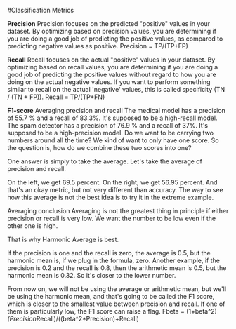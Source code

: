 #Classification Metrics

**Precision**
Precision focuses on the predicted "positive" values in your dataset. By optimizing based on precision values,
you are determining if you are doing a good job of predicting the positive values, as compared to predicting negative values as positive.
Precision = TP/(TP+FP)

**Recall**
Recall focuses on the actual "positive" values in your dataset. By optimizing based on recall values, 
you are determining if you are doing a good job of predicting the positive values without regard to how you are doing on the actual negative values. 
If you want to perform something similar to recall on the actual 'negative' values, this is called specificity (TN / (TN + FP)).
Recall = TP/(TP+FN)

**F1-score**
Averaging precision and recall
The medical model has a precision of 55.7 % and a recall of 83.3%. It's supposed to be a high-recall model.
The spam detector has a precision of 76.9 % and a recall of 37%. It's supposed to be a high-precision model.
Do we want to be carrying two numbers around all the time? We kind of want to only have one score. So the question is, how do we combine these two scores into one?

One answer is simply to take the average. Let's take the average of precision and recall.

On the left, we get 69.5 percent.
On the right, we get 56.95 percent.
And that's an okay metric, but not very different than accuracy. The way to see how this average is not the best idea is to try it in the extreme example.

Averaging conclusion
Averaging is not the greatest thing in principle if either precision or recall is very low. We want the number to be low even if the other one is high.

That is why Harmonic Average is best.

If the precision is one and the recall is zero, the average is 0.5, but the harmonic mean is, if we plug in the formula, zero. Another example, 
if the precision is 0.2 and the recall is 0.8, then the arithmetic mean is 0.5, but the harmonic mean is 0.32. So it's closer to the lower number.

From now on, we will not be using the average or arithmetic mean, but we'll be using the harmonic mean, and that's going to be called the F1 score, 
which is closer to the smallest value between precision and recall. If one of them is particularly low, the F1 score can raise a flag.
Fbeta =  (1+beta^2)*(Precision*Recall)/((beta^2*Precision)+Recall)
